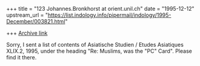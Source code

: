 +++
title = "123 Johannes.Bronkhorst at orient.unil.ch"
date = "1995-12-12"
upstream_url = "https://list.indology.info/pipermail/indology/1995-December/003821.html"

+++
[Archive link](https://list.indology.info/pipermail/indology/1995-December/003821.html)

Sorry, I sent a list of contents of Asiatische Studien / Etudes Asiatiques
XLIX.2, 1995, under the heading "Re: Muslims, was the "PC" Card". Please
find it there.







